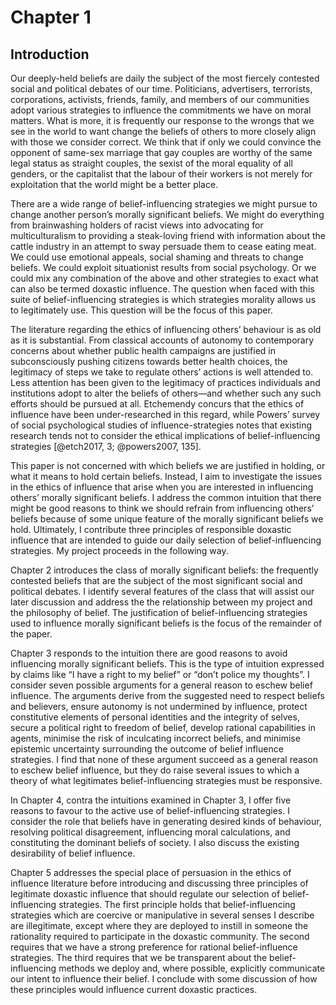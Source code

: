 # Chapter 1
## Introduction

Our deeply-held beliefs are daily the subject of the most fiercely contested social and political debates of our time. Politicians, advertisers, terrorists, corporations, activists, friends, family, and members of our communities adopt various strategies to influence the commitments we have on moral matters. What is more, it is frequently our response to the wrongs that we see in the world to want change the beliefs of others to more closely align with those we consider correct. We think that if only we could convince the opponent of same-sex marriage that gay couples are worthy of the same legal status as straight couples, the sexist of the moral equality of all genders, or the capitalist that the labour of their workers is not merely for exploitation that the world might be a better place.

There are a wide range of belief-influencing strategies we might pursue to change another person’s morally significant beliefs. We might do everything from brainwashing holders of racist views into advocating for multiculturalism to providing a steak-loving friend with information about the cattle industry in an attempt to sway persuade them to cease eating meat. We could use emotional appeals, social shaming and threats to change beliefs. We could exploit situationist results from social psychology. Or we could mix any combination of the above and other strategies to exact what can also be termed doxastic influence. The question when faced with this suite of belief-influencing strategies is which strategies morality allows us to legitimately use. This question will be the focus of this paper.

The literature regarding the ethics of influencing others’ behaviour is as old as it is substantial. From classical accounts of autonomy to contemporary concerns about whether public health campaigns are justified in subconsciously pushing citizens towards better health choices, the legitimacy of steps we take to regulate others’ actions is well attended to. Less attention has been given to the legitimacy of practices individuals and institutions adopt to alter the beliefs of others—and whether such any such efforts should be pursued at all. Etchemendy concurs that the ethics of influence have been under-researched in this regard, while Powers’ survey of social psychological studies of influence-strategies notes that existing research tends not to consider the ethical implications of belief-influencing strategies [@etch2017, 3; @powers2007, 135].

This paper is not concerned with which beliefs we are justified in holding, or what it means to hold certain beliefs. Instead, I aim to investigate the issues in the ethics of influence that arise when you are interested in influencing others’ morally significant beliefs. I address the common intuition that there might be good reasons to think we should refrain from influencing others’ beliefs because of some unique feature of the morally significant beliefs we hold. Ultimately, I contribute three principles of responsible doxastic influence that are intended to guide our daily selection of belief-influencing strategies. My project proceeds in the following way.

Chapter 2 introduces the class of morally significant beliefs: the frequently contested beliefs that are the subject of the most significant social and political debates. I identify several features of the class that will assist our later discussion and address the the relationship between my project and the philosophy of belief. The justification of belief-influencing strategies used to influence morally significant beliefs is the focus of the remainder of the paper.

Chapter 3 responds to the intuition there are good reasons to avoid influencing morally significant beliefs. This is the type of intuition expressed by claims like “I have a right to my belief” or “don’t police my thoughts”. I consider seven possible arguments for a general reason to eschew belief influence. The arguments derive from the suggested need to respect beliefs and believers, ensure autonomy is not undermined by influence, protect constitutive elements of personal identities and the integrity of selves, secure a political right to freedom of belief, develop rational capabilities in agents, minimise the risk of inculcating incorrect beliefs, and minimise epistemic uncertainty surrounding the outcome of belief influence strategies. I find that none of these argument succeed as a general reason to eschew belief influence, but they do raise several issues to which a theory of what legitimates belief-influencing strategies must be responsive.

In Chapter 4, contra the intuitions examined in Chapter 3, I offer five reasons to favour to the active use of belief-influencing strategies. I consider the role that beliefs have in generating desired kinds of behaviour, resolving political disagreement, influencing moral calculations, and constituting the dominant beliefs of society. I also discuss the existing desirability of belief influence.

Chapter 5 addresses the special place of persuasion in the ethics of influence literature before introducing and discussing three principles of legitimate doxastic influence that should regulate our selection of belief-influencing strategies. The first principle holds that belief-influencing strategies which are coercive or manipulative in several senses I describe are illegitimate, except where they are deployed to instill in someone the rationality required to participate in the doxastic community. The second requires that we have a strong preference for rational belief-influence strategies. The third requires that we be transparent about the belief-influencing methods we deploy and, where possible, explicitly communicate our intent to influence their belief. I conclude with some discussion of how these principles would influence current doxastic practices.

